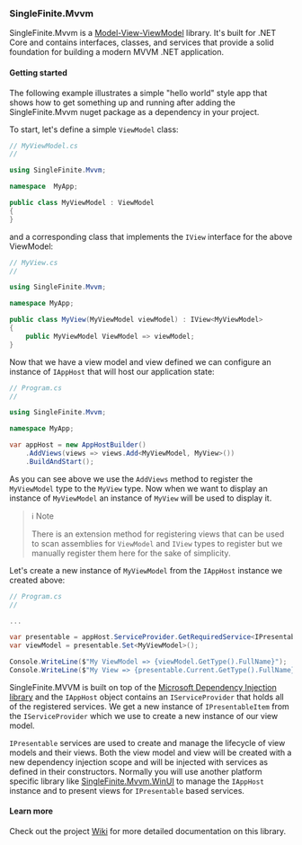 ### SingleFinite.Mvvm
SingleFinite.Mvvm is a [Model-View-ViewModel](https://en.wikipedia.org/wiki/Model%E2%80%93view%E2%80%93viewmodel) library.
It's built for .NET Core and contains interfaces, classes, and services that provide a solid foundation for building a modern MVVM .NET application.

#### Getting started

The following example illustrates a simple "hello world" style app that shows how to get something up and running after adding the SingleFinite.Mvvm
nuget package as a dependency in your project.

To start, let's define a simple `ViewModel` class:

```csharp
// MyViewModel.cs
//

using SingleFinite.Mvvm;

namespace  MyApp;

public class MyViewModel : ViewModel
{
}
```

and a corresponding class that implements the `IView` interface for the above ViewModel:

```csharp
// MyView.cs
//

using SingleFinite.Mvvm;

namespace MyApp;

public class MyView(MyViewModel viewModel) : IView<MyViewModel>
{
    public MyViewModel ViewModel => viewModel;
}
```

Now that we have a view model and view defined we can configure an instance of `IAppHost` that will host our application state:

```csharp
// Program.cs
//

using SingleFinite.Mvvm;

namespace MyApp;

var appHost = new AppHostBuilder()
    .AddViews(views => views.Add<MyViewModel, MyView>())
    .BuildAndStart();
```

As you can see above we use the `AddViews` method to register the `MyViewModel` type to the `MyView` type.  Now when we want to display an instance
of `MyViewModel` an instance of `MyView` will be used to display it.

> :information_source: Note
>
> There is an extension method for registering views that can be used to scan assemblies for `ViewModel` and `IView` types to register but we manually
> register them here for the sake of simplicity.

Let's create a new instance of `MyViewModel` from the `IAppHost` instance we created above:

```csharp
// Program.cs
//

...

var presentable = appHost.ServiceProvider.GetRequiredService<IPresentableItem>();
var viewModel = presentable.Set<MyViewModel>();

Console.WriteLine($"My ViewModel => {viewModel.GetType().FullName}");
Console.WriteLine($"My View => {presentable.Current.GetType().FullName}");
```

SingleFinite.MVVM is built on top of the [Microsoft Dependency Injection library](Microsoft.Extensions.DependencyInjection) and the `IAppHost` object contains
an `IServiceProvider` that holds all of the registered services.  We get a new instance of `IPresentableItem` from the `IServiceProvider` which we use to create
a new instance of our view model.

`IPresentable` services are used to create and manage the lifecycle of view models and their views.  Both the view model and view
will be created with a new dependency injection scope and will be injected with services as defined in their constructors.  Normally you will use
another platform specific library like [SingleFinite.Mvvm.WinUI](https://github.com/singlefinite/SingleFinite.Mvvm.WinUI/) to manage the `IAppHost` instance and
to present views for `IPresentable` based services.

#### Learn more

Check out the project [Wiki](https://github.com/singlefinite/SingleFinite.Mvvm/wiki) for more detailed documentation on this library.